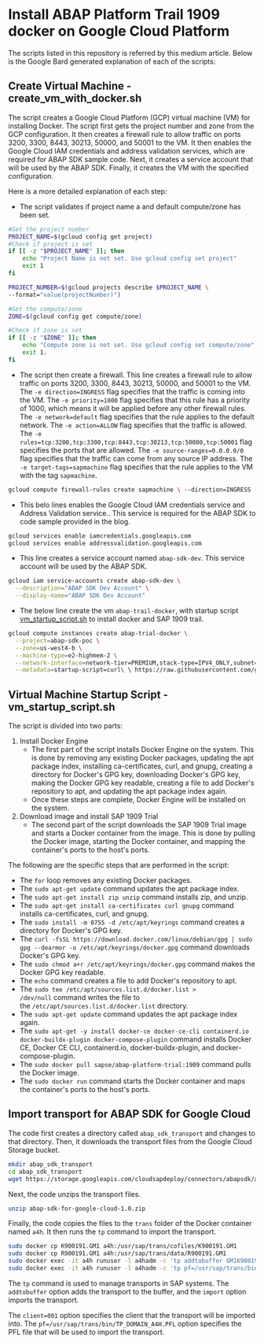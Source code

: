 # Install ABAP Platform Trail 1909 docker on Google Cloud Platform

The scripts listed in this repository is referred by this medium article. Below is the Google Bard generated explanation of each of the scripts:  

## Create Virtual Machine - create_vm_with_docker.sh
The script creates a Google Cloud Platform (GCP) virtual machine (VM) for installing Docker. The script first gets the project number and zone from the GCP configuration. It then creates a firewall rule to allow traffic on ports 3200, 3300, 8443, 30213, 50000, and 50001 to the VM. It then enables the Google Cloud IAM credentials and address validation services, which are required for ABAP SDK sample code. Next, it creates a service account that will be used by the ABAP SDK. Finally, it creates the VM with the specified configuration.

Here is a more detailed explanation of each step:

-  The script validates if project name a and default compute/zone has been set.
```bash
#Get the project number
PROJECT_NAME=$(gcloud config get project)
#Check if project is set
if [[ -z "$PROJECT_NAME" ]]; then
    echo "Project Name is not set. Use gcloud config set project"
    exit 1
fi

PROJECT_NUMBER=$(gcloud projects describe $PROJECT_NAME \
--format="value(projectNumber)")

#Get the compute/zone
ZONE=$(gcloud config get compute/zone)

#Check if zone is set
if [[ -z "$ZONE" ]]; then
    echo "Compute zone is not set. Use gcloud config set compute/zone"
    exit 1.
fi
```
-  The script then create a firewall. This line creates a firewall rule to allow traffic on ports 3200, 3300, 8443, 30213, 50000, and 50001 to the VM. The `-e direction=INGRESS` flag specifies that the traffic is coming into the VM. The `-e priority=1000` flag specifies that this rule has a priority of 1000, which means it will be applied before any other firewall rules. The `-e network=default` flag specifies that the rule applies to the default network. The `-e action=ALLOW` flag specifies that the traffic is allowed. The `-e rules=tcp:3200,tcp:3300,tcp:8443,tcp:30213,tcp:50000,tcp:50001` flag specifies the ports that are allowed. The `-e source-ranges=0.0.0.0/0` flag specifies that the traffic can come from any source IP address. The `-e target-tags=sapmachine` flag specifies that the rule applies to the VM with the tag `sapmachine`.
```bash
gcloud compute firewall-rules create sapmachine \ --direction=INGRESS --priority=1000 --network=default --action=ALLOW \ --rules=tcp:3200,tcp:3300,tcp:8443,tcp:30213,tcp:50000,tcp:50001 \ --source-ranges=0.0.0.0/0 --target-tags=sapmachine
```
-  This belo lines enables the Google Cloud IAM credentials service and Address Validation service.. This service is required for the ABAP SDK to code sample provided in the blog.
```bash
gcloud services enable iamcredentials.googleapis.com
gcloud services enable addressvalidation.googleapis.com
```
-  This line creates a service account named `abap-sdk-dev`. This service account will be used by the ABAP SDK.
```bash
gcloud iam service-accounts create abap-sdk-dev \
  --description="ABAP SDK Dev Account" \
  --display-name="ABAP SDK Dev Account"
```
-  The below line create the vm `abap-trail-docker`, with startup script [vm_startup_script.sh](https://github.com/google-cloud-abap/community/blob/main/blogs/abap-trial-docker-1909/vm_startup_script.sh) to install docker and SAP 1909 trail.
```bash
gcloud compute instances create abap-trial-docker \
  --project=abap-sdk-poc \
  --zone=us-west4-b \
  --machine-type=e2-highmem-2 \
  --network-interface=network-tier=PREMIUM,stack-type=IPV4_ONLY,subnet=default \
  --metadata=startup-script=curl\ \ https://raw.githubusercontent.com/google-cloud-abap/community/main/blogs/abap-trial-docker-1909/vm_startup_script.sh\ -o\ /tmp/vm_startup_script.sh'\n'chmod\ 755
```

## Virtual Machine Startup Script - vm_startup_script.sh

The script is divided into two parts:

1.  Install Docker Engine
    -   The first part of the script installs Docker Engine on the system. This is done by removing any existing Docker packages, updating the apt package index, installing ca-certificates, curl, and gnupg, creating a directory for Docker's GPG key, downloading Docker's GPG key, making the Docker GPG key readable, creating a file to add Docker's repository to apt, and updating the apt package index again.
    -   Once these steps are complete, Docker Engine will be installed on the system.
2.  Download image and install SAP 1909 Trial
    -   The second part of the script downloads the SAP 1909 Trial image and starts a Docker container from the image. This is done by pulling the Docker image, starting the Docker container, and mapping the container's ports to the host's ports.

The following are the specific steps that are performed in the script:

-   The `for` loop removes any existing Docker packages.
-   The `sudo apt-get update` command updates the apt package index.
-   The `sudo apt-get install zip unzip` command installs zip, and unzip.
-   The `sudo apt-get install ca-certificates curl gnupg` command installs ca-certificates, curl, and gnupg.
-   The `sudo install -m 0755 -d /etc/apt/keyrings` command creates a directory for Docker's GPG key.
-   The `curl -fsSL https://download.docker.com/linux/debian/gpg | sudo gpg --dearmor -o /etc/apt/keyrings/docker.gpg` command downloads Docker's GPG key.
-   The `sudo chmod a+r /etc/apt/keyrings/docker.gpg` command makes the Docker GPG key readable.
-   The `echo` command creates a file to add Docker's repository to apt.
-   The `sudo tee /etc/apt/sources.list.d/docker.list > /dev/null` command writes the file to the `/etc/apt/sources.list.d/docker.list` directory.
-   The `sudo apt-get update` command updates the apt package index again.
-   The `sudo apt-get -y install docker-ce docker-ce-cli containerd.io docker-buildx-plugin docker-compose-plugin` command installs Docker CE, Docker CE CLI, containerd.io, docker-buildx-plugin, and docker-compose-plugin.
-   The `sudo docker pull sapse/abap-platform-trial:1909` command pulls the Docker image.
-   The `sudo docker run` command starts the Docker container and maps the container's ports to the host's ports.

## Import transport for ABAP SDK for Google Cloud
The code first creates a directory called `abap_sdk_transport` and changes to that directory. Then, it downloads the transport files from the Google Cloud Storage bucket.

```bash
mkdir abap_sdk_transport 
cd abap_sdk_transport 
wget https://storage.googleapis.com/cloudsapdeploy/connectors/abapsdk/abap-sdk-for-google-cloud-1.0.zip
```
Next, the code unzips the transport files.

```bash
unzip abap-sdk-for-google-cloud-1.0.zip
```

Finally, the code copies the files to the `trans` folder of the Docker container named `a4h`. It then runs the `tp` command to import the transport.
```bash
sudo docker cp K900191.GM1 a4h:/usr/sap/trans/cofiles/K900191.GM1 
sudo docker cp R900191.GM1 a4h:/usr/sap/trans/data/R900191.GM1
sudo docker exec -it a4h runuser -l a4hadm -c 'tp addtobuffer GM1K900191 A4H client=001 pf=/usr/sap/trans/bin/TP_DOMAIN_A4H.PFL'
sudo docker exec -it a4h runuser -l a4hadm -c 'tp pf=/usr/sap/trans/bin/TP_DOMAIN_A4H.PFL import GM1K900191 A4H U128 client=001'
```

The `tp` command is used to manage transports in SAP systems. The `addtobuffer` option adds the transport to the buffer, and the `import` option imports the transport.

The `client=001` option specifies the client that the transport will be imported into. The `pf=/usr/sap/trans/bin/TP_DOMAIN_A4H.PFL` option specifies the PFL file that will be used to import the transport.